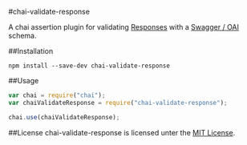 #chai-validate-response

A chai assertion plugin for validating [Responses](https://developer.mozilla.org/en-US/docs/Web/API/Response) with a [Swagger / OAI](https://github.com/OAI/OpenAPI-Specification) schema.

##Installation

```
npm install --save-dev chai-validate-response
```

##Usage

```js
var chai = require("chai");
var chaiValidateResponse = require("chai-validate-response");

chai.use(chaiValidateResponse);
```

##License
chai-validate-response is licensed unter the [MIT License](LICENSE.md).